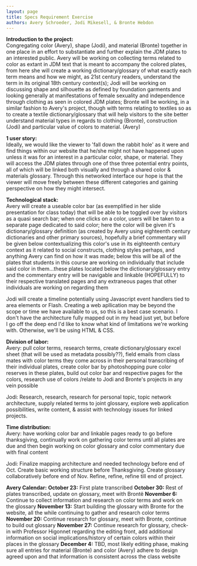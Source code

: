 ```yaml
---
layout: page
title: Specs Requirement Exercise
authors: Avery Schroeder, Jodi Mikesell, & Bronte Hebdon
---
```


**Introduction to the project:** <br>
Congregating color (Avery), shape (Jodi), and material (Bronte) together in one place in an effort to substantiate and further explain the JDM plates to an interested public. Avery will be working on collecting terms related to color as extant in JDM text that is meant to accompany the colored plates, from here she will create a working dictionary/glossary of what exactly each term means and how we might, as 21st century readers, understand the term in its original 18th century context(s); Jodi will be working on discussing shape and silhouette as defined by foundation garments and looking generally at manifestations of female sexuality and independence through clothing as seen in colored JDM plates; Bronte will be working, in a similar fashion to Avery's project, though with terms relating to textiles so as to create a textile dictionary/glossary that will help visitors to the site better understand material types in regards to clothing (Bronte), construction (Jodi) and particular value of colors to material. (Avery)

**1 user story:** <br>
Ideally, we would like the viewer to 'fall down the rabbit hole' as it were and find things within our website that he/she might not have happened upon unless it was for an interest in a particular color, shape, or material. They will access the JDM plates through one of thse three potential entry points, all of which will be linked both visually and through a shared color & materials glossary. Through this networked interface our hope is that the viewer will move freely between these different categories and gaining perspective on how they might intersect. 

**Technological stack:** <br>
Avery will create a useable color bar (as exemplified in her slide presentation for class today) that will be able to be toggled over by visitors as a quasi search bar; when one clicks on a color, users will be taken to a separate page dedicated to said color; here the color will be given it's dictionary/glossary definition (as created by Avery using eighteenth century dictionaries and other primary sources), hopefully a brief commentary will be given below contextualizing this color's use in its eighteenth century context as it related to social constructs, clothing styles perhaps, and anything Avery can find on how it was made; below this will be all of the plates that students in this course are working on individually that include said color in them...these plates located below the dictionary/glossary entry and the commentary entry will be navigable and linkable (HOPEFULLY) to their respective translated pages and any extraneous pages that other individuals are working on regarding them

Jodi will create a timeline potentially using Javascript event handlers tied to area elements or Flash. Creating a web apllication may be beyond the scope or time we have available to us, so this is a best case scenario. I don't have the architecture fully mapped out in my head just yet, but before I go off the deep end I'd like to know what kind of limitations we're working with. Otherwise, we'll be using HTML & CSS.

**Division of labor:** <br>
Avery: pull color terms, research terms, create dictionary/glossary excel sheet (that will be used as metadata possibly??), field emails from class mates with color terms they come across in their personal transcribing of their individual plates, create color bar by photoshopping pure color reserves in these plates, build out color bar and respective pages for the colors, research use of colors /relate to Jodi and Bronte's projects in any vein possible

Jodi: Research, research, research for personal topic, topic network architecture, supply related terms to joint glossary, explore web application possibilities, write content, & assist with technology issues for linked projects.

**Time distribution:** <br>
Avery: have working color bar and linkable pages ready to go before thanksgiving, continually work on gathering color terms until all plates are due and then begin working on color glossary and color commentary due with final content

Jodi: Finalize mapping architecture and needed technology before end of Oct. Create basic working structure before Thanksgiving. Create glossary collaboratively before end of Nov. Refine, refine, refine till end of project.

**Avery Calendar:**
__October 23:__ First plate transcribed 
__October 30:__ Rest of plates transcribed, update on glossary, meet with Brontë
__November 6:__ Continue to collect information and research on color terms and work on the glossary
__November 13:__ Start building the glossary with Bronte for the website, all the while continuing to gather and research color terms
__November 20:__ Continue research for glossary, meet with Bronte, continue to build out glossary
__November 27:__ Continue research for glossary, check-in with Professor Higonnet regarding the editing front, add additional information on social implications/history of certain colors within their places in the glossary
__December 4:__ TBD, most likely editing phase, making sure all entries for material (Bronte) and color (Avery) adhere to design agreed upon and that information is consistent across the class website





